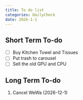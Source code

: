 ```yaml
---
title: To do list
categories: DailyCheck
date: 2026-1-1
---
```

## Short Term To-do
- [ ] Buy Kitchen Towel and Tissues
- [ ] Put trash to carousel
- [ ] Sell the old GPU and CPU
## Long Term To-do
1. Cancel WeWa (2026-12-1)